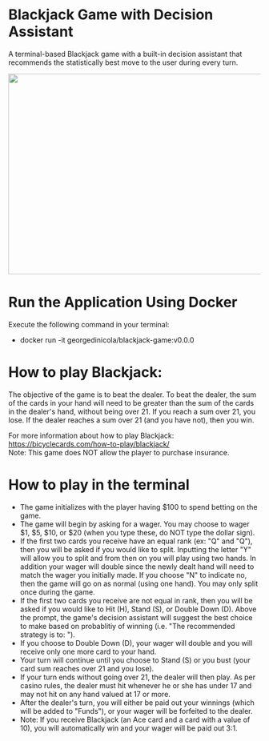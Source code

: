# Blackjack Game with Decision Assistant

A terminal-based Blackjack game with a built-in decision assistant that recommends the statistically best move to the user during every turn.

<img src="https://media.giphy.com/media/cnuv9TbEAA8NN4h6c5/giphy.gif" width="576" height="401" />

# Run the Application Using Docker
Execute the following command in your terminal: 
- docker run -it georgedinicola/blackjack-game:v0.0.0

# How to play Blackjack:

The objective of the game is to beat the dealer. To beat the dealer, the sum of the cards in your hand will need to be greater than the sum of the cards in the dealer's hand, without being over 21. If you reach a sum over 21, you lose. If the dealer reaches a sum over 21 (and you have not), then you win.

For more information about how to play Blackjack: https://bicyclecards.com/how-to-play/blackjack/ <br/>
Note: This game does NOT allow the player to purchase insurance. 

# How to play in the terminal
- The game initializes with the player having $100 to spend betting on the game.
- The game will begin by asking for a wager. You may choose to wager $1, $5, $10, or $20 (when you type these, do NOT type the dollar sign). 
- If the first two cards you receive have an equal rank (ex: "Q" and "Q"), then you will be asked if you would like to split. Inputting the letter "Y" will allow you to split and from then on you will play using two hands. In addition your wager will double since the newly dealt hand will need to match the wager you initially made. If you choose "N" to indicate no, then the game will go on as normal (using one hand). You may only split once during the game.
- If the first two cards you receive are not equal in rank, then you will be asked if you would like to Hit (H), Stand (S), or Double Down (D). Above the prompt, the game's decision assistant will suggest the best choice to make based on probablitiy of winning (i.e. "The recommended strategy is to: ").
- If you choose to Double Down (D), your wager will double and you will receive only one more card to your hand. 
- Your turn will continue until you choose to Stand (S) or you bust (your card sum reaches over 21 and you lose).
- If your turn ends without going over 21, the dealer will then play. As per casino rules, the dealer must hit whenever he or she has under 17 and may not hit on any hand valued at 17 or more.
- After the dealer's turn, you will either be paid out your winnings (which will be added to "Funds"), or your wager will be forfeited to the dealer.
- Note: If you receive Blackjack (an Ace card and a card with a value of 10), you will automatically win and your wager will be paid out 3:1. 

